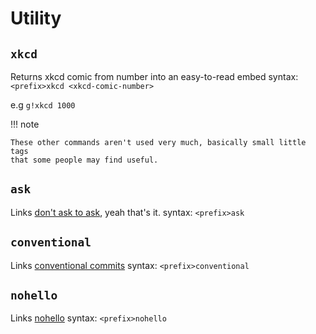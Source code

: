 # Utility

## `xkcd`
Returns xkcd comic from number into an easy-to-read embed
syntax: `<prefix>xkcd <xkcd-comic-number>`

e.g `g!xkcd 1000`

!!! note

    These other commands aren't used very much, basically small little tags
    that some people may find useful.

## `ask`
Links [don't ask to ask](https://dontasktoask.com/), yeah that's it.
syntax: `<prefix>ask`

## `conventional`
Links [conventional commits](https://www.conventionalcommits.org/en/v1.0.0/)
syntax: `<prefix>conventional`

## `nohello`
Links [nohello](https://nohello.net/)
syntax: `<prefix>nohello`
